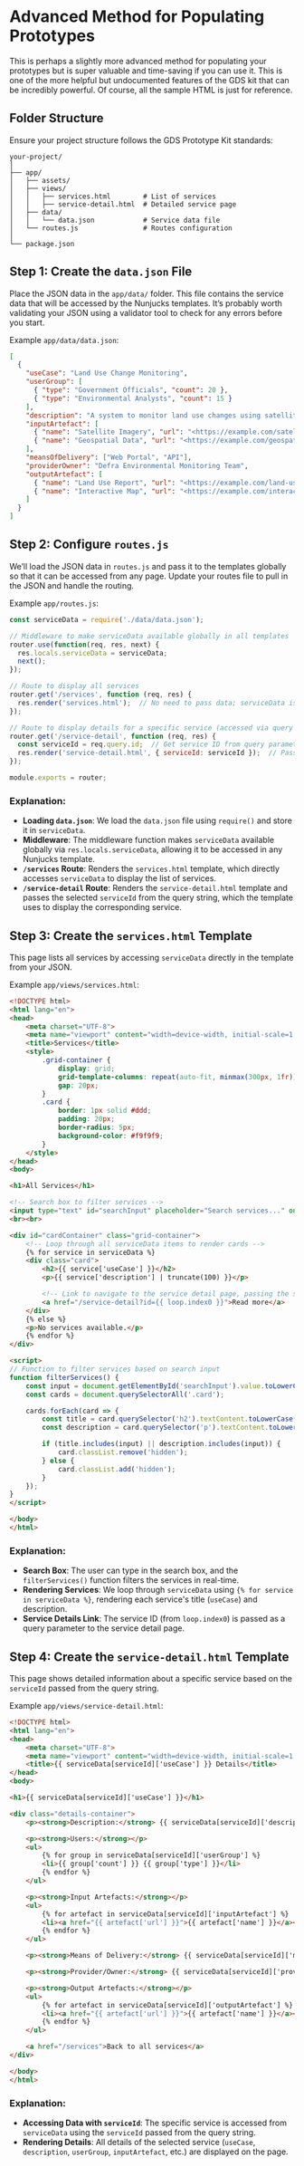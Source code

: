 
# Advanced Method for Populating Prototypes

This is perhaps a slightly more advanced method for populating your prototypes but is super valuable and time-saving if you can use it. This is one of the more helpful but undocumented features of the GDS kit that can be incredibly powerful. Of course, all the sample HTML is just for reference.

## Folder Structure

Ensure your project structure follows the GDS Prototype Kit standards:

```
your-project/
│
├── app/
│   ├── assets/
│   ├── views/
│   │   ├── services.html        # List of services
│   │   ├── service-detail.html  # Detailed service page
│   ├── data/
│   │   └── data.json            # Service data file
│   └── routes.js                # Routes configuration
│
└── package.json
```

## Step 1: Create the `data.json` File

Place the JSON data in the `app/data/` folder. This file contains the service data that will be accessed by the Nunjucks templates. It’s probably worth validating your JSON using a validator tool to check for any errors before you start.

Example `app/data/data.json`:

```json
[
  {
	"useCase": "Land Use Change Monitoring",
	"userGroup": [
	  { "type": "Government Officials", "count": 20 },
	  { "type": "Environmental Analysts", "count": 15 }
	],
	"description": "A system to monitor land use changes using satellite imagery and geospatial data.",
	"inputArtefact": [
	  { "name": "Satellite Imagery", "url": "<https://example.com/satellite-imagery>" },
	  { "name": "Geospatial Data", "url": "<https://example.com/geospatial-data>" }
	],
	"meansOfDelivery": ["Web Portal", "API"],
	"providerOwner": "Defra Environmental Monitoring Team",
	"outputArtefact": [
	  { "name": "Land Use Report", "url": "<https://example.com/land-use-report>" },
	  { "name": "Interactive Map", "url": "<https://example.com/interactive-map>" }
	]
  }
]
```

## Step 2: Configure `routes.js`

We’ll load the JSON data in `routes.js` and pass it to the templates globally so that it can be accessed from any page. Update your routes file to pull in the JSON and handle the routing.

Example `app/routes.js`:

```js
const serviceData = require('./data/data.json');

// Middleware to make serviceData available globally in all templates
router.use(function(req, res, next) {
  res.locals.serviceData = serviceData;
  next();
});

// Route to display all services
router.get('/services', function (req, res) {
  res.render('services.html');  // No need to pass data; serviceData is accessed directly in the template
});

// Route to display details for a specific service (accessed via query parameter)
router.get('/service-detail', function (req, res) {
  const serviceId = req.query.id;  // Get service ID from query parameters
  res.render('service-detail.html', { serviceId: serviceId });  // Pass service ID to the template
});

module.exports = router;
```

### Explanation:

- **Loading `data.json`**: We load the `data.json` file using `require()` and store it in `serviceData`.
- **Middleware**: The middleware function makes `serviceData` available globally via `res.locals.serviceData`, allowing it to be accessed in any Nunjucks template.
- **`/services` Route**: Renders the `services.html` template, which directly accesses `serviceData` to display the list of services.
- **`/service-detail` Route**: Renders the `service-detail.html` template and passes the selected `serviceId` from the query string, which the template uses to display the corresponding service.

## Step 3: Create the `services.html` Template

This page lists all services by accessing `serviceData` directly in the template from your JSON.

Example `app/views/services.html`:

```html
<!DOCTYPE html>
<html lang="en">
<head>
	<meta charset="UTF-8">
	<meta name="viewport" content="width=device-width, initial-scale=1.0">
	<title>Services</title>
	<style>
		.grid-container {
			display: grid;
			grid-template-columns: repeat(auto-fit, minmax(300px, 1fr));
			gap: 20px;
		}
		.card {
			border: 1px solid #ddd;
			padding: 20px;
			border-radius: 5px;
			background-color: #f9f9f9;
		}
	</style>
</head>
<body>

<h1>All Services</h1>

<!-- Search box to filter services -->
<input type="text" id="searchInput" placeholder="Search services..." onkeyup="filterServices()">
<br><br>

<div id="cardContainer" class="grid-container">
	<!-- Loop through all serviceData items to render cards -->
	{% for service in serviceData %}
	<div class="card">
		<h2>{{ service['useCase'] }}</h2>
		<p>{{ service['description'] | truncate(100) }}</p>

		<!-- Link to navigate to the service detail page, passing the service ID as a query parameter -->
		<a href="/service-detail?id={{ loop.index0 }}">Read more</a>
	</div>
	{% else %}
	<p>No services available.</p>
	{% endfor %}
</div>

<script>
// Function to filter services based on search input
function filterServices() {
	const input = document.getElementById('searchInput').value.toLowerCase();
	const cards = document.querySelectorAll('.card');

	cards.forEach(card => {
		const title = card.querySelector('h2').textContent.toLowerCase();
		const description = card.querySelector('p').textContent.toLowerCase();

		if (title.includes(input) || description.includes(input)) {
			card.classList.remove('hidden');
		} else {
			card.classList.add('hidden');
		}
	});
}
</script>

</body>
</html>
```

### Explanation:

- **Search Box**: The user can type in the search box, and the `filterServices()` function filters the services in real-time.
- **Rendering Services**: We loop through `serviceData` using `{% for service in serviceData %}`, rendering each service's title (`useCase`) and description.
- **Service Details Link**: The service ID (from `loop.index0`) is passed as a query parameter to the service detail page.

## Step 4: Create the `service-detail.html` Template

This page shows detailed information about a specific service based on the `serviceId` passed from the query string.

Example `app/views/service-detail.html`:

```html
<!DOCTYPE html>
<html lang="en">
<head>
	<meta charset="UTF-8">
	<meta name="viewport" content="width=device-width, initial-scale=1.0">
	<title>{{ serviceData[serviceId]['useCase'] }} Details</title>
</head>
<body>

<h1>{{ serviceData[serviceId]['useCase'] }}</h1>

<div class="details-container">
	<p><strong>Description:</strong> {{ serviceData[serviceId]['description'] }}</p>

	<p><strong>Users:</strong></p>
	<ul>
		{% for group in serviceData[serviceId]['userGroup'] %}
		<li>{{ group['count'] }} {{ group['type'] }}</li>
		{% endfor %}
	</ul>

	<p><strong>Input Artefacts:</strong></p>
	<ul>
		{% for artefact in serviceData[serviceId]['inputArtefact'] %}
		<li><a href="{{ artefact['url'] }}">{{ artefact['name'] }}</a></li>
		{% endfor %}
	</ul>

	<p><strong>Means of Delivery:</strong> {{ serviceData[serviceId]['meansOfDelivery'] | join(', ') }}</p>

	<p><strong>Provider/Owner:</strong> {{ serviceData[serviceId]['providerOwner'] }}</p>

	<p><strong>Output Artefacts:</strong></p>
	<ul>
		{% for artefact in serviceData[serviceId]['outputArtefact'] %}
		<li><a href="{{ artefact['url'] }}">{{ artefact['name'] }}</a></li>
		{% endfor %}
	</ul>

	<a href="/services">Back to all services</a>
</div>

</body>
</html>
```

### Explanation:

- **Accessing Data with `serviceId`**: The specific service is accessed from `serviceData` using the `serviceId` passed from the query string.
- **Rendering Details**: All details of the selected service (`useCase`, `description`, `userGroup`, `inputArtefact`, etc.) are displayed on the page.
